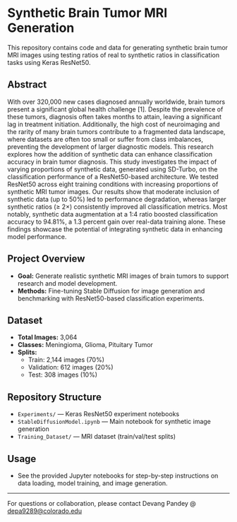 # Synthetic Brain Tumor MRI Generation

This repository contains code and data for generating synthetic brain tumor MRI images using testing ratios of real to synthetic ratios in classification tasks using Keras ResNet50.

## Abstract
With over 320,000 new cases diagnosed annually worldwide, brain tumors present a significant global health challenge [1]. Despite the prevalence of these tumors, diagnosis often takes months to attain, leaving a significant lag in treatment initiation. Additionally, the high cost of neuroimaging and the rarity of many brain tumors contribute to a fragmented data landscape, where datasets are often too small or suffer from class imbalances, preventing the development of larger diagnostic models. This research explores how the addition of synthetic data can enhance classification accuracy in brain tumor diagnosis. This study investigates the impact of varying proportions of synthetic data, generated using SD-Turbo, on the classification performance of a ResNet50-based architecture. We tested ResNet50 across eight training conditions with increasing proportions of synthetic MRI tumor images. Our results show that moderate inclusion of synthetic data (up to 50%) led to performance degradation, whereas larger synthetic ratios (≥ 2×) consistently improved all classification metrics. Most notably, synthetic data augmentation at a 1:4 ratio boosted classification accuracy to 94.81%, a 1.3 percent gain over real-data training alone. These findings showcase the potential of integrating synthetic data in enhancing model performance.

## Project Overview
- **Goal:** Generate realistic synthetic MRI images of brain tumors to support research and model development.
- **Methods:** Fine-tuning Stable Diffusion for image generation and benchmarking with ResNet50-based classification experiments.

## Dataset
- **Total Images:** 3,064
- **Classes:** Meningioma, Glioma, Pituitary Tumor
- **Splits:**
  - Train: 2,144 images (70%)
  - Validation: 612 images (20%)
  - Test: 308 images (10%)

## Repository Structure
- `Experiments/` — Keras ResNet50 experiment notebooks
- `StableDiffusionModel.ipynb` — Main notebook for synthetic image generation
- `Training_Dataset/` — MRI dataset (train/val/test splits)

## Usage
- See the provided Jupyter notebooks for step-by-step instructions on data loading, model training, and image generation.

---
For questions or collaboration, please contact Devang Pandey @ depa9289@colorado.edu 
